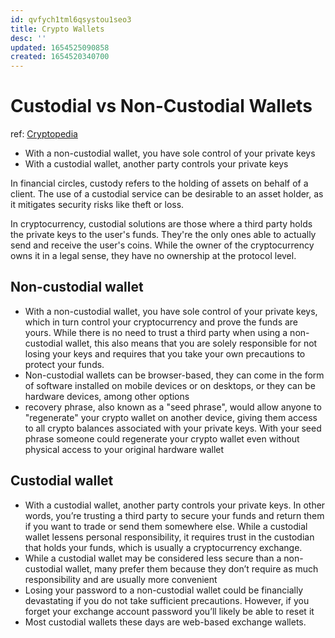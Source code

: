 ```yaml
---
id: qvfych1tml6qsystou1seo3
title: Crypto Wallets
desc: ''
updated: 1654525090858
created: 1654520340700
---
```

# Custodial vs Non-Custodial Wallets

ref: [Cryptopedia](https://www.gemini.com/cryptopedia/crypto-wallets-custodial-vs-noncustodial)

- With a non-custodial wallet, you have sole control of your private keys
- With a custodial wallet, another party controls your private keys

In financial circles, custody refers to the holding of assets on behalf of a client. The use of a custodial service can be desirable to an asset holder, as it mitigates security risks like theft or loss.

In cryptocurrency, custodial solutions are those where a third party holds the private keys to the user's funds. They're the only ones able to actually send and receive the user's coins. While the owner of the cryptocurrency owns it in a legal sense, they have no ownership at the protocol level.

## Non-custodial wallet

- With a non-custodial wallet, you have sole control of your private keys, which in turn control your cryptocurrency and prove the funds are yours. While there is no need to trust a third party when using a non-custodial wallet, this also means that you are solely responsible for not losing your keys and requires that you take your own precautions to protect your funds.
- Non-custodial wallets can be browser-based, they can come in the form of software installed on mobile devices or on desktops, or they can be hardware devices, among other options
- recovery phrase, also known as a "seed phrase", would allow anyone to "regenerate" your crypto wallet on another device, giving them access to all crypto balances associated with your private keys. With your seed phrase someone could regenerate your crypto wallet  even without physical access to your original hardware wallet

## Custodial wallet

- With a custodial wallet, another party controls your private keys. In other words, you’re trusting a third party to secure your funds and return them if you want to trade or send them somewhere else. While a custodial wallet lessens personal responsibility, it requires trust in the custodian that holds your funds, which is usually a cryptocurrency exchange.
- While a custodial wallet may be considered less secure than a non-custodial wallet, many prefer them because they don’t require as much responsibility and are usually more convenient
- Losing your password to a non-custodial wallet could be financially devastating if you do not take sufficient precautions. However, if you forget your exchange account password you’ll likely be able to reset it
- Most custodial wallets these days are web-based exchange wallets.

